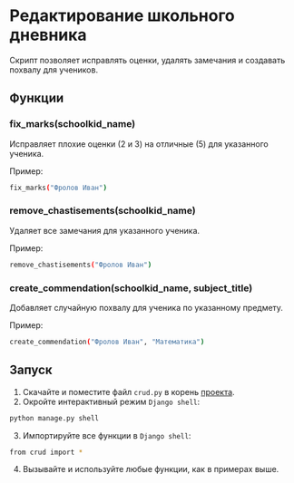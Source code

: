 # Редактирование школьного дневника

Скрипт позволяет исправлять оценки, удалять замечания и создавать похвалу для учеников.

## Функции

### fix_marks(schoolkid_name)
Исправляет плохие оценки (2 и 3) на отличные (5) для указанного ученика.

Пример:
```bash
fix_marks("Фролов Иван")
```
### remove_chastisements(schoolkid_name)
Удаляет все замечания для указанного ученика.

Пример:
```bash
remove_chastisements("Фролов Иван")
```

### create_commendation(schoolkid_name, subject_title)
Добавляет случайную похвалу для ученика по указанному предмету.

Пример:
```bash
create_commendation("Фролов Иван", "Математика")
```

## Запуск
1. Скачайте и поместите файл `crud.py` в корень [проекта](https://github.com/devmanorg/e-diary).  
2. Окройте интерактивный режим `Django shell`:
```bash
python manage.py shell
```
3. Импортируйте все функции в `Django shell`:
```bash
from crud import *
```
4. Вызывайте и используйте любые функции, как в примерах выше.
